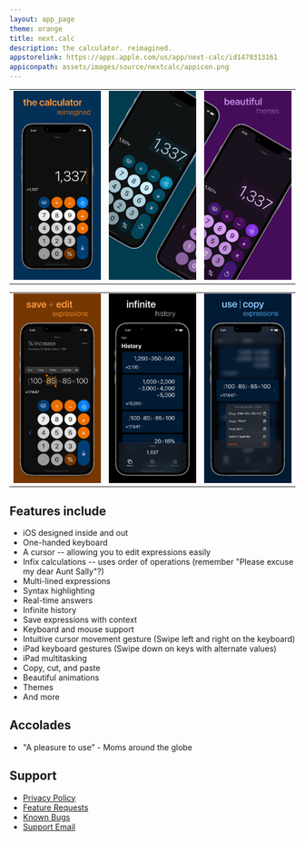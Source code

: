 ```yaml
---
layout: app_page
theme: orange
title: next.calc
description: the calculator. reimagined.
appstorelink: https://apps.apple.com/us/app/next-calc/id1470313161
appiconpath: assets/images/source/nextcalc/appicon.png
---
```


|      |     |     |
| --------|---------|-------|
| ![](assets/images/source/nextcalc/1.jpg)  | ![](assets/images/source/nextcalc/2.jpg)    | ![](assets/images/source/nextcalc/3.jpg)    |

|      |     |     |
| --------|---------|-------|
| ![](assets/images/source/nextcalc/4.jpg)    | ![](assets/images/source/nextcalc/5.jpg)   | ![](assets/images/source/nextcalc/6.jpg)    |



## Features include
- iOS designed inside and out
- One-handed keyboard
- A cursor -- allowing you to edit expressions easily
- Infix calculations -- uses order of operations (remember "Please excuse my dear Aunt Sally"?)
- Multi-lined expressions
- Syntax highlighting
- Real-time answers
- Infinite history
- Save expressions with context
- Keyboard and mouse support
- Intuitive cursor movement gesture (Swipe left and right on the keyboard)
- iPad keyboard gestures (Swipe down on keys with alternate values)
- iPad multitasking
- Copy, cut, and paste
- Beautiful animations
- Themes
- And more

## Accolades 
- "A pleasure to use" - Moms around the globe 

## Support
- [Privacy Policy](https://jangelsb.github.io/calc/privacy)
- [Feature Requests](https://github.com/jangelsb/next.calc-issues/issues?q=is%3Aopen+is%3Aissue+label%3Aenhancement+sort%3Areactions-%2B1-desc)
- [Known Bugs](https://github.com/jangelsb/next.calc-issues/issues?q=is%3Aopen+is%3Aissue+label%3Abug+sort%3Areactions-%2B1-desc)
- <a href="mailto:nextcalc.feedback@gmail@@com?subject=next.calc Website"
   onmouseover="this.href=this.href.replace('@@','.')">
   Support Email
</a>